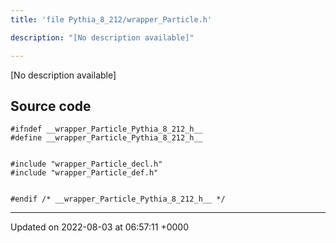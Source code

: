 ```yaml
---
title: 'file Pythia_8_212/wrapper_Particle.h'

description: "[No description available]"

---
```







[No description available]




## Source code

```
#ifndef __wrapper_Particle_Pythia_8_212_h__
#define __wrapper_Particle_Pythia_8_212_h__


#include "wrapper_Particle_decl.h"
#include "wrapper_Particle_def.h"


#endif /* __wrapper_Particle_Pythia_8_212_h__ */
```


-------------------------------

Updated on 2022-08-03 at 06:57:11 +0000
